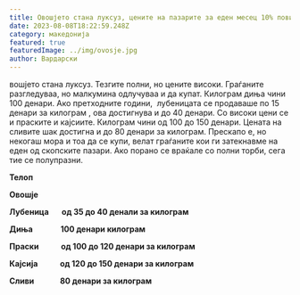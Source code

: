 ```yaml
---
title: Овошјето стана луксуз, цените на пазарите за еден месец 10% повисоки
date: 2023-08-08T18:22:59.248Z
category: македонија
featured: true
featuredImage: ../img/ovosje.jpg
author: Вардарски
---
```

<!--StartFragment-->

вошјето стана луксуз. Тезгите полни, но цените високи. Граѓаните разгледуваа, но малкумина одлучуваа и да купат. Килограм диња чини 100 денари. Ако претходните години,  лубеницата се продаваше по 15 денари за килограм , ова достигнува и до 40 денари. Со високи цени се и праските и кајсиите. Килограм чини од 100 до 150 денари. Цената на сливите шак достигна и до 80 денари за килограм. Прескапо е, но некогаш мора и тоа да се купи, велат граѓаните кои ги затекнавме на еден од скопските пазари. Ако порано се враќале со полни торби, сега тие се полупразни.

**Телоп**

**Овошје**

**Лубеница       од 35 до 40 денали за килограм**

**Диња               100 денари килограм**

**Праски            од 100 до 120 денари за килограм**

**Кајсија            од 120 до 150 денари за килограм**

**Сливи              80 денари за килограм**